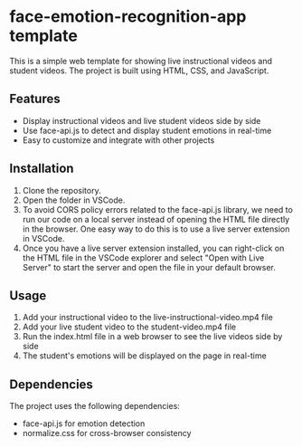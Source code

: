 # face-emotion-recognition-app template

This is a simple web template for showing live instructional videos and student videos. The project is built using HTML, CSS, and JavaScript.

## Features

+ Display instructional videos and live student videos side by side
+ Use face-api.js to detect and display student emotions in real-time
+ Easy to customize and integrate with other projects

## Installation

1. Clone the repository.
2. Open the folder in VSCode.
3. To avoid CORS policy errors related to the face-api.js library, we need to run our code on a local server instead of opening the HTML file directly in the browser. One easy way to do this is to use a live server extension in VSCode.
4. Once you have a live server extension installed, you can right-click on the HTML file in the VSCode explorer and select "Open with Live Server" to start the server and open the file in your default browser.

## Usage

1. Add your instructional video to the live-instructional-video.mp4 file
2. Add your live student video to the student-video.mp4 file
3. Run the index.html file in a web browser to see the live videos side by side
4. The student's emotions will be displayed on the page in real-time

## Dependencies

The project uses the following dependencies:

+ face-api.js for emotion detection
+ normalize.css for cross-browser consistency
